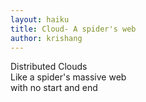```yaml
---
layout: haiku
title: Cloud- A spider's web
author: krishang
---
```


Distributed Clouds<br>
Like a spider's massive web<br>
with no start and end<br>
